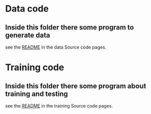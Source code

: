 # Data code
## Inside this folder there some program to generate data
see the [README](https://github.com/LiuLab-CSRC/SSBONDPredict/tree/master/code/datacode) in the data Source code pages.
# Training code
## Inside this folder there some program about training and testing
see the [README](https://github.com/LiuLab-CSRC/SSBONDPredict/tree/master/code/traincode) in the training Source code pages.
